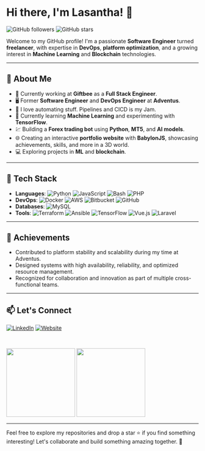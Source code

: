 # Hi there, I'm Lasantha! 👋

![GitHub followers](https://img.shields.io/github/followers/LasanthaSudeera?label=Follow%20Me&style=social) ![GitHub stars](https://img.shields.io/github/stars/LasanthaSudeera?affiliations=OWNER%2CCOLLABORATOR&label=Profile%20Stars&style=social)

Welcome to my GitHub profile! I'm a passionate **Software Engineer** turned **freelancer**, with expertise in **DevOps**, **platform optimization**, and a growing interest in **Machine Learning** and **Blockchain** technologies.

---

## 🚀 About Me
- 💼 Currently working at **Giftbee** as a **Full Stack Engineer**.
- 🖥️ Former **Software Engineer** and **DevOps Engineer** at **Adventus**.
- 🎯 I love automating stuff. Pipelines and CICD is my Jam.
- 🤖 Currently learning **Machine Learning** and experimenting with **TensorFlow**.
- 💹 Building a **Forex trading bot** using **Python**, **MT5**, and **AI models**.
- 🌐 Creating an interactive **portfolio website** with **BabylonJS**, showcasing achievements, skills, and more in a 3D world.
- 💻 Exploring projects in **ML** and **blockchain**.

---

## 🔧 Tech Stack
- **Languages**: ![Python](https://img.shields.io/badge/Python-3776AB?style=for-the-badge&logo=python&logoColor=white) ![JavaScript](https://img.shields.io/badge/JavaScript-F7DF1E?style=for-the-badge&logo=javascript&logoColor=black) ![Bash](https://img.shields.io/badge/Bash-4EAA25?style=for-the-badge&logo=gnu-bash&logoColor=white) ![PHP](https://img.shields.io/badge/PHP-777BB4?style=for-the-badge&logo=php&logoColor=white)
- **DevOps**: ![Docker](https://img.shields.io/badge/Docker-2496ED?style=for-the-badge&logo=docker&logoColor=white) ![AWS](https://img.shields.io/badge/AWS-232F3E?style=for-the-badge&logo=amazon-aws&logoColor=white) ![Bitbucket](https://img.shields.io/badge/Bitbucket-0052CC?style=for-the-badge&logo=bitbucket&logoColor=white) ![GitHub](https://img.shields.io/badge/GitHub-181717?style=for-the-badge&logo=github&logoColor=white)
- **Databases**: ![MySQL](https://img.shields.io/badge/MySQL-4479A1?style=for-the-badge&logo=mysql&logoColor=white) 
- **Tools**: ![Terraform](https://img.shields.io/badge/Terraform-7B42BC?style=for-the-badge&logo=terraform&logoColor=white) ![Ansible](https://img.shields.io/badge/Ansible-EE0000?style=for-the-badge&logo=ansible&logoColor=white) ![TensorFlow](https://img.shields.io/badge/TensorFlow-FF6F00?style=for-the-badge&logo=tensorflow&logoColor=white) 
![Vue.js](https://img.shields.io/badge/Vue.js-4FC08D?style=for-the-badge&logo=vue.js&logoColor=white) ![Laravel](https://img.shields.io/badge/Laravel-FF2D20?style=for-the-badge&logo=laravel&logoColor=white)

---

## 🌟 Achievements
- Contributed to platform stability and scalability during my time at Adventus.
- Designed systems with high availability, reliability, and optimized resource management.
- Recognized for collaboration and innovation as part of multiple cross-functional teams.

---

## 📫 Let's Connect
[![LinkedIn](https://img.shields.io/badge/LinkedIn-0077B5?style=for-the-badge&logo=linkedin&logoColor=white)](https://www.linkedin.com/in/lasantha-sudeera) [![Website](https://img.shields.io/badge/Website-000000?style=for-the-badge&logo=About.me&logoColor=white)](https://lasantha.dev)

<br/>

<p>
  <img height="180em" src="https://github-readme-stats.vercel.app/api?username=LasanthaSudeera&show_icons=true&hide_border=true&&count_private=true&include_all_commits=true" />
  <img height="180em" src="https://github-readme-stats.vercel.app/api/top-langs/?username=LasanthaSudeera&exclude_repo=KNN-Image-Classification&show_icons=true&hide_border=true&layout=compact&langs_count=8"/>
</p>

---

Feel free to explore my repositories and drop a star ⭐ if you find something interesting! Let's collaborate and build something amazing together. 🚀

